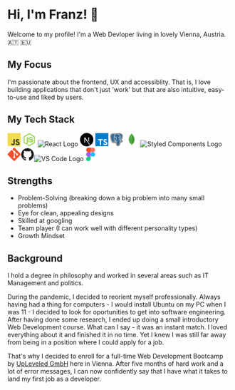 
# Hi, I'm Franz! 👋

Welcome to my profile! I'm a Web Devloper living in lovely Vienna, Austria. :austria: :eu:

## My Focus

I'm passionate about the frontend, UX and accessiblity. That is, I love building applications that don't just 'work' but that are also intuitive, easy-to-use and liked by users.

## My Tech Stack


<img src="https://github.com/devicons/devicon/blob/master/icons/javascript/javascript-original.svg" alt="Javascript Logo" width="30" height="30">  <img src="https://github.com/devicons/devicon/blob/master/icons/nodejs/nodejs-original.svg" alt="Node.js Logo" width="30" height="30"/> <img src="https://cdn.worldvectorlogo.com/logos/react-2.svg" alt="React Logo" width="30" height="30"/> <img src="https://github.com/devicons/devicon/blob/master/icons/nextjs/nextjs-original.svg" alt="Next.js Logo" width="30" height="30"/> <img src="https://github.com/devicons/devicon/blob/master/icons/typescript/typescript-original.svg" alt="Tyepscript Logo" width="30" height="30"/> <img src="https://github.com/devicons/devicon/blob/master/icons/postgresql/postgresql-original.svg" alt="PostgreSQL Logo" width="30" height="30"/> <img src="https://github.com/devicons/devicon/blob/master/icons/mongodb/mongodb-original.svg" alt="MongoDB Logo" width="30" height="30"/> <img src="https://cdn.worldvectorlogo.com/logos/styled-components-1.svg" alt="Styled Components Logo" width="30" height="30"/><img src="https://github.com/devicons/devicon/blob/master/icons/git/git-original.svg" alt="Git Logo" width="30" height="30"/><img src="https://github.com/devicons/devicon/blob/master/icons/github/github-original.svg" alt="GitHub Logo" width="30" height="30"/><img src="https://cdn.worldvectorlogo.com/logos/visual-studio-code-1.svg" alt="VS Code Logo" width="30" height="30"/><img src="https://github.com/devicons/devicon/blob/master/icons/figma/figma-original.svg" alt="Figma Logo" width="30" height="30"/>

## Strengths

- Problem-Solving (breaking down a big problem into many small problems)
- Eye for clean, appealing designs
- Skilled at googling
- Team player (I can work well with different personality types)
- Growth Mindset

## Background

I hold a degree in philosophy and worked in several areas such as IT Management and politics.

During the pandemic, I decided to reorient myself professionally. Always having had a thing for computers - I would install Ubuntu on my PC when I was 11 - I decided to look for oportunities to get into software engineering. After having done some research, I ended up doing a small introductory Web Development course. What can I say - it was an instant match. I loved everything about it and finished it in no time. Yet I knew I was still far away from being in a position where I could apply for a job.   

That's why I decided to enroll for a full-time Web Development Bootcamp by [UpLeveled GmbH](https://upleveled.io/) here in Vienna. After five months of hard work and a lot of error messages, I can now confidently say that I have what it takes to land my first job as a developer.

